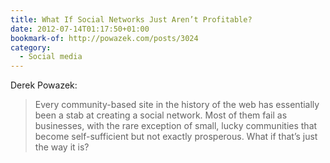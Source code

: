 ```yaml
---
title: What If Social Networks Just Aren’t Profitable?
date: 2012-07-14T01:17:50+01:00
bookmark-of: http://powazek.com/posts/3024
category:
  - Social media
---
```

Derek Powazek:

> Every community-based site in the history of the web has essentially been a stab at creating a social network. Most of them fail as businesses, with the rare exception of small, lucky communities that become self-sufficient but not exactly prosperous. What if that’s just the way it is?
